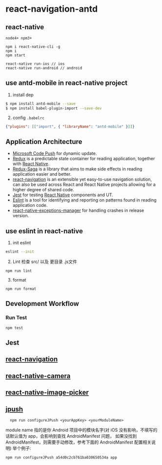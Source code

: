 # react-navigation-antd

## react-native

```
node4+ npm3+

npm i react-native-cli -g
npm i
npm start

react-native run-ios // ios
react-native run-android // android
```


## use antd-mobile in react-native project

1. install dep

  ```bash
  $ npm install antd-mobile --save
  $ npm install babel-plugin-import --save-dev
  ```
2. config `.babelrc`

  ```json
  {"plugins": [["import", { "libraryName": "antd-mobile" }]]}
  ```

 ## Application Architecture

- [Microsoft Code Push](https://github.com/Microsoft/react-native-code-push) for dynamic update.
- [Redux](https://github.com/reactjs/redux) is a predictable state container for reading application, together with [React Native](https://github.com/facebook/react-native).
- [Redux-Saga](https://github.com/yelouafi/redux-saga/) is a library that aims to make side effects in reading application easier and better.
- [react-navigation](https://github.com/react-community/react-navigation) is an extensible yet easy-to-use navigation solution, can also be used across React and React Native projects allowing for a higher degree of shared code.
- [Jest](https://facebook.github.io/jest/) for testing [React Native](https://github.com/facebook/react-native) components and UT.
- [Eslint](https://github.com/eslint/eslint) is a tool for identifying and reporting on patterns found in reading application code.
- [react-native-exceptions-manager](https://github.com/Richard-Cao/react-native-exceptions-manager) for handling crashes in release version.


## use eslint in react-native

1. init eslint
```bash
eslint --init
```

2. Lint
检查 src/ 以及 更目录 .js文件

```shell
npm run lint
```
3. format
```
npm run format
```

## Development Workflow

### Run Test

```
npm test
```

## Jest

## [react-navigation](https://github.com/react-community/react-navigation)


## [react-native-camera](https://github.com/lwansbrough/react-native-camera)


## [react-native-image-picker](https://github.com/react-community/react-native-image-picker)


## [jpush](https://github.com/jpush/jpush-react-native)
```
  npm run configureJPush <yourAppKey> <yourModuleName>
```
module name 指的是你 Android 项目中的模块名字(对 iOS 没有影响，不填写的话默认值为 app，会影响到查找 AndroidManifest 问题，
如果没找到 AndroidManifest，则需要手动修改，参考下面的 AndroidManifest 配置相关说明)
举个例子:
```
npm run configureJPush a54d0c2cb761ba030650534a app
```
